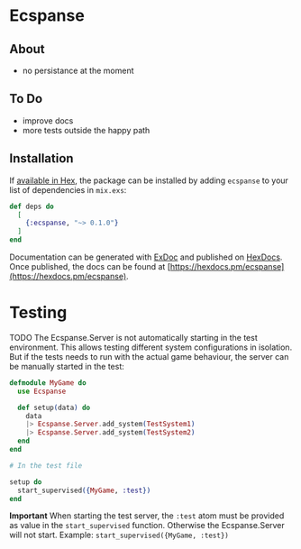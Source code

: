 # Ecspanse

## About

- no persistance at the moment

## To Do

- improve docs
- more tests outside the happy path

## Installation

If [available in Hex](https://hex.pm/docs/publish), the package can be installed
by adding `ecspanse` to your list of dependencies in `mix.exs`:

```elixir
def deps do
  [
    {:ecspanse, "~> 0.1.0"}
  ]
end
```

Documentation can be generated with [ExDoc](https://github.com/elixir-lang/ex_doc)
and published on [HexDocs](https://hexdocs.pm). Once published, the docs can
be found at [https://hexdocs.pm/ecspanse](https://hexdocs.pm/ecspanse).

# Testing

TODO
The Ecspanse.Server is not automatically starting in the test environment.
This allows testing different system configurations in isolation.
But if the tests needs to run with the actual game behaviour, the server can be manually started in the test:

```elixir
defmodule MyGame do
  use Ecspanse

  def setup(data) do
    data
    |> Ecspanse.Server.add_system(TestSystem1)
    |> Ecspanse.Server.add_system(TestSystem2)
  end
end

# In the test file

setup do
  start_supervised({MyGame, :test})
end
```

**Important** When starting the test server, the `:test` atom must be provided as value in the `start_supervised` function. Otherwise the Ecspanse.Server will not start.
Example: `start_supervised({MyGame, :test})`

